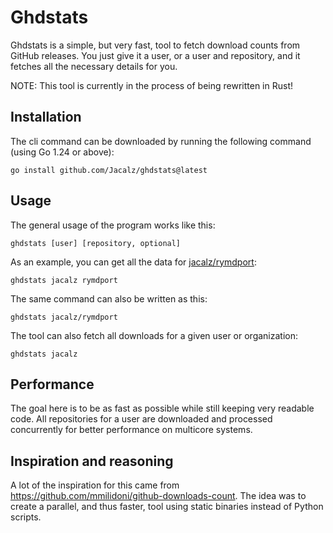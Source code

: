 # Ghdstats

Ghdstats is a simple, but very fast, tool to fetch download counts from GitHub releases.
You just give it a user, or a user and repository, and it fetches all the necessary details for you.

NOTE: This tool is currently in the process of being rewritten in Rust!

## Installation

The cli command can be downloaded by running the following command (using Go 1.24 or above):
```
go install github.com/Jacalz/ghdstats@latest
```

## Usage

The general usage of the program works like this:
```
ghdstats [user] [repository, optional]
```

As an example, you can get all the data for [jacalz/rymdport](https://github.com/jacalz/rymdport):
```
ghdstats jacalz rymdport
```

The same command can also be written as this:
```
ghdstats jacalz/rymdport
```

The tool can also fetch all downloads for a given user or organization:
```
ghdstats jacalz
```

## Performance

The goal here is to be as fast as possible while still keeping very readable code.
All repositories for a user are downloaded and processed concurrently for better performance on multicore systems.

## Inspiration and reasoning

A lot of the inspiration for this came from https://github.com/mmilidoni/github-downloads-count.
The idea was to create a parallel, and thus faster, tool using static binaries instead of Python scripts.
